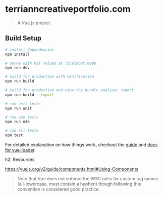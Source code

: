 # terrianncreativeportfolio.com

> A Vue.js project

## Build Setup

``` bash
# install dependencies
npm install

# serve with hot reload at localhost:8080
npm run dev

# build for production with minification
npm run build

# build for production and view the bundle analyzer report
npm run build --report

# run unit tests
npm run unit

# run e2e tests
npm run e2e

# run all tests
npm test
```

For detailed explanation on how things work, checkout the [guide](http://vuejs-templates.github.io/webpack/) and [docs for vue-loader](http://vuejs.github.io/vue-loader).







h2. Resources

https://vuejs.org/v2/guide/components.html#Using-Components
> Note that Vue does not enforce the W3C rules for custom tag names (all-lowercase, must contain a hyphen) though following this convention is considered good practice.